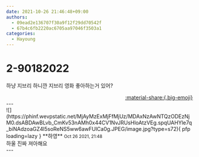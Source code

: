 ```yaml
---
date: 2021-10-26 21:46:48+09:00
authors:
  - 09ead2e136707f30a9f12f29dd70542f
  - 67b4c6fb2220ac6705aa97046f3503a1
categories:
  - Hayoung
---
```


# 2-90182022

<div class="post-container" markdown="1">
<div class="content-container md-sidebar__scrollwrap" markdown="1">

하냥 지브리 하니깐 지브리 영화 좋아하는거 있어?

</div>
</div>

<div style="text-align: right;" markdown="1">
<a href="https://weverse.io/fromis9/fanpost/2-90182022" style="text-align: right;">:material-share:{.big-emoji}</a>
</div>
---

<div class="comments-container md-sidebar__scrollwrap" markdown="1">
<div class="comment" markdown="1">
<div class='id-container' markdown="1">
![](https://phinf.wevpstatic.net/MjAyMzExMjFfMjUz/MDAxNzAwNTQzODEzNjM0.dsABDAwBLvb_CmKv53nAMh0x44CV1NvJRUsHloAtzVEg.spqUAHYle7q_biNAdzoaGZ4l5soReNS5ww6awFUlCa0g.JPEG/image.jpg?type=s72){ pfp loading=lazy }
**<span class="artist">하영</span>** <small>Oct 26 2021, 21:48</small><br>
</div>
<div class='comment-body' markdown="1">
하울 진짜 져아해요
</div>
</div>
</div>
---

